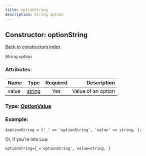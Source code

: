 ```yaml
---
title: optionString
description: String option
---
```

## Constructor: optionString  
[Back to constructors index](index.md)



String option

### Attributes:

| Name     |    Type       | Required | Description |
|----------|:-------------:|:--------:|------------:|
|value|[string](../types/string.md) | Yes|Value of an option|



### Type: [OptionValue](../types/OptionValue.md)


### Example:

```
$optionString = ['_' => 'optionString', 'value' => string, ];
```  

Or, if you're into Lua:  


```
optionString={_='optionString', value=string, }

```


